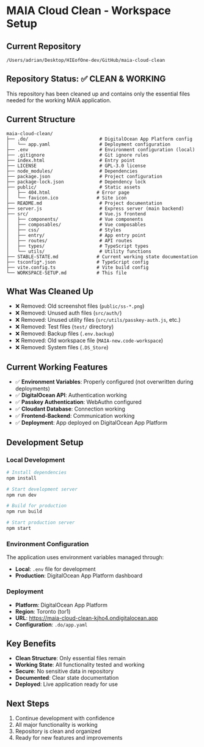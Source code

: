 # MAIA Cloud Clean - Workspace Setup

## Current Repository
`/Users/adrian/Desktop/HIEofOne-dev/GitHub/maia-cloud-clean`

## Repository Status: ✅ CLEAN & WORKING

This repository has been cleaned up and contains only the essential files needed for the working MAIA application.

## Current Structure
```
maia-cloud-clean/
├── .do/                          # DigitalOcean App Platform config
│   └── app.yaml                  # Deployment configuration
├── .env                          # Environment configuration (local)
├── .gitignore                    # Git ignore rules
├── index.html                    # Entry point
├── LICENSE                       # GPL-3.0 license
├── node_modules/                 # Dependencies
├── package.json                  # Project configuration
├── package-lock.json             # Dependency lock
├── public/                       # Static assets
│   ├── 404.html                 # Error page
│   └── favicon.ico              # Site icon
├── README.md                     # Project documentation
├── server.js                     # Express server (main backend)
├── src/                          # Vue.js frontend
│   ├── components/               # Vue components
│   ├── composables/              # Vue composables
│   ├── css/                      # Styles
│   ├── entry/                    # App entry point
│   ├── routes/                   # API routes
│   ├── types/                    # TypeScript types
│   └── utils/                    # Utility functions
├── STABLE-STATE.md              # Current working state documentation
├── tsconfig*.json               # TypeScript config
├── vite.config.ts               # Vite build config
└── WORKSPACE-SETUP.md           # This file
```

## What Was Cleaned Up
- ❌ Removed: Old screenshot files (`public/ss-*.png`)
- ❌ Removed: Unused auth files (`src/auth/`)
- ❌ Removed: Unused utility files (`src/utils/passkey-auth.js`, etc.)
- ❌ Removed: Test files (`test/` directory)
- ❌ Removed: Backup files (`.env.backup`)
- ❌ Removed: Old workspace file (`MAIA-new.code-workspace`)
- ❌ Removed: System files (`.DS_Store`)

## Current Working Features
- ✅ **Environment Variables**: Properly configured (not overwritten during deployments)
- ✅ **DigitalOcean API**: Authentication working
- ✅ **Passkey Authentication**: WebAuthn configured
- ✅ **Cloudant Database**: Connection working
- ✅ **Frontend-Backend**: Communication working
- ✅ **Deployment**: App deployed on DigitalOcean App Platform

## Development Setup

### Local Development
```bash
# Install dependencies
npm install

# Start development server
npm run dev

# Build for production
npm run build

# Start production server
npm start
```

### Environment Configuration
The application uses environment variables managed through:
- **Local**: `.env` file for development
- **Production**: DigitalOcean App Platform dashboard

### Deployment
- **Platform**: DigitalOcean App Platform
- **Region**: Toronto (tor1)
- **URL**: https://maia-cloud-clean-kjho4.ondigitalocean.app
- **Configuration**: `.do/app.yaml`

## Key Benefits
- **Clean Structure**: Only essential files remain
- **Working State**: All functionality tested and working
- **Secure**: No sensitive data in repository
- **Documented**: Clear state documentation
- **Deployed**: Live application ready for use

## Next Steps
1. Continue development with confidence
2. All major functionality is working
3. Repository is clean and organized
4. Ready for new features and improvements
